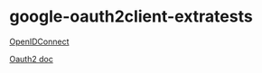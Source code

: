 # google-oauth2client-extratests
[OpenIDConnect](https://developers.google.com/accounts/docs/OpenIDConnect)

[Oauth2 doc](https://developers.google.com/accounts/docs/OAuth2)
